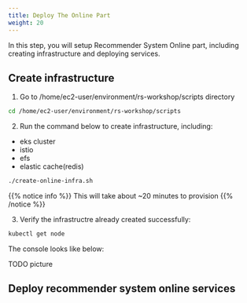 ```yaml
---
title: Deploy The Online Part
weight: 20
---
```


In this step, you will setup Recommender System Online part, including creating infrastructure and deploying services.

## Create infrastructure
1. Go to /home/ec2-user/environment/rs-workshop/scripts directory

```sh
cd /home/ec2-user/environment/rs-workshop/scripts
```

2. Run the command below to create infrastructure, including:
- eks cluster
- istio
- efs
- elastic cache(redis)

```sh
./create-online-infra.sh
```

{{% notice info %}}
This will take about ~20 minutes to provision
{{% /notice %}}

3. Verify the infrastructre already created successfully:

```sh
kubectl get node
```

The console looks like below:

TODO picture

## Deploy recommender system online services


